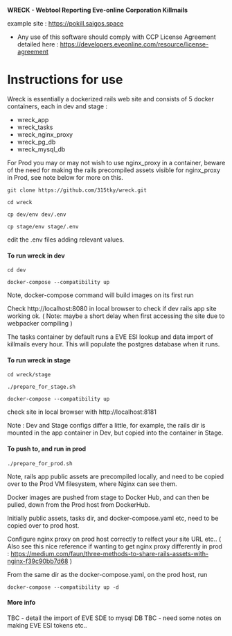 **WRECK - Webtool Reporting Eve-online Corporation Killmails**

example site : https://pokill.saigos.space


* Any use of this software should comply with CCP License Agreement detailed here :
https://developers.eveonline.com/resource/license-agreement                       


Instructions for use
============================================================

Wreck is essentially a dockerized rails web site and consists of 5 docker containers, each in dev and stage :

 - wreck_app 
 - wreck_tasks
 - wreck_nginx_proxy
 - wreck_pg_db
 - wreck_mysql_db

For Prod you may or may not wish to use nginx_proxy in a container, beware of 
the need for making the rails precompiled assets visible for nginx_proxy in Prod, see note below for more on this.

```
git clone https://github.com/315tky/wreck.git
```

```cd wreck```

```cp dev/env dev/.env```

```cp stage/env stage/.env```

edit the .env files adding relevant values.

<h4>To run wreck in dev</h4> 

```cd dev```

```docker-compose --compatibility up```

Note, docker-compose command will build images on its first run

Check http://localhost:8080 in local browser to check if dev rails app site working ok.
( Note: maybe a short delay when first accessing the site due to webpacker compiling )

The tasks container by default runs a EVE ESI lookup and data import of killmails every hour.
This will populate the postgres database when it runs.


<h4>To run wreck in stage</h4>

```cd wreck/stage```

```./prepare_for_stage.sh```

```docker-compose --compatibility up```

check site in local browser with http://localhost:8181

Note : Dev and Stage configs differ a little, for example, 
       the rails dir is mounted in the app container in Dev, 
       but copied into the container in Stage.

<h4>To push to, and run in prod</h4>

```./prepare_for_prod.sh```

Note, rails app public assets are precompiled locally,
and need to be copied over to the Prod VM filesystem, where Nginx can see them.

Docker images are pushed from stage to Docker Hub, and can then be pulled,
down from the Prod host from DockerHub. 

Initially public assets, tasks dir, and docker-compose.yaml etc, need to be copied over to prod host.  

Configure nginx proxy on prod host correctly to relfect your site URL etc..
( Also see this nice reference if wanting to get nginx proxy differently in prod :
  https://medium.com/faun/three-methods-to-share-rails-assets-with-nginx-f39c90bb7d68 )

From the same dir as the docker-compose.yaml, on the prod host, run
    
```docker-compose --compatibility up -d```

<h4>More info</h4>

TBC - detail the import of EVE SDE to mysql DB
TBC - need some notes on making EVE ESI tokens etc.. 
